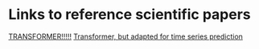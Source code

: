 # Links to reference scientific papers
[TRANSFORMER!!!!!](https://browse.arxiv.org/pdf/1706.03762.pdf)
[Transformer, but adapted for time series prediction](https://arxiv.org/abs/2012.07436)
